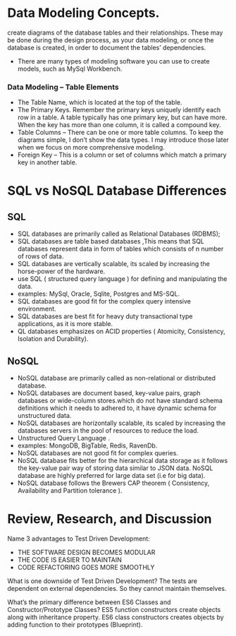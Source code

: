 # Data Modeling Concepts.
create diagrams of the database tables and their relationships.  These may be done during the design process, as  your data modeling, or once the database is created, in order to document the tables’ dependencies.
* There are many types of modeling software you can use to create models, such as MySql Workbench.
### Data Modeling – Table Elements
* The Table Name, which is located at the top of the table.
* The Primary Keys.  Remember the primary keys uniquely identify each row in a table.  A table typically has one primary key, but can have more.  When the key has more than one column, it is called a compound key.
* Table Columns – There can be one or more table columns.  To keep the diagrams simple, I don’t show the data types.  I may introduce those later when we focus on more comprehensive modeling.
* Foreign Key – This is a column or set of columns which match a primary key in another table.
# SQL vs NoSQL Database Differences
## SQL
* SQL databases are primarily called as Relational Databases (RDBMS);
* SQL databases are table based databases ,This means that SQL databases represent data in form of tables which consists of n number of rows of data.
* SQL databases are vertically scalable, its scaled by increasing the horse-power of the hardware.
* use SQL ( structured query language ) for defining and manipulating the data.
* examples: MySql, Oracle, Sqlite, Postgres and MS-SQL.
* SQL databases are good fit for the complex query intensive environment.
* SQL databases are best fit for heavy duty transactional type applications, as it is more stable.
* QL databases emphasizes on ACID properties ( Atomicity, Consistency, Isolation and Durability).
## NoSQL
* NoSQL database are primarily called as non-relational or distributed database.
* NoSQL databases are document based, key-value pairs, graph databases or wide-column stores.which do not have standard schema definitions which it needs to adhered to, it have dynamic schema for unstructured data.
*  NoSQL databases are horizontally scalable, its scaled by increasing the databases servers in the pool of resources to reduce the load.
* Unstructured Query Language .
* examples: MongoDB, BigTable, Redis, RavenDb.
* NoSQL databases are not good fit for complex queries.
* NoSQL database fits better for the hierarchical data storage as it follows the key-value pair way of storing data similar to JSON data. NoSQL database are highly preferred for large data set (i.e for big data).
* NoSQL database follows the Brewers CAP theorem ( Consistency, Availability and Partition tolerance ).


# Review, Research, and Discussion
Name 3 advantages to Test Driven Development:
* THE SOFTWARE DESIGN BECOMES MODULAR
* THE CODE IS EASIER TO MAINTAIN
* CODE REFACTORING GOES MORE SMOOTHLY


What is one downside of Test Driven Development?
The tests are dependent on external dependencies. So they cannot maintain themselves.


What’s the primary difference between ES6 Classes and Constructor/Prototype Classes?
ES5 function constructors create objects along with inheritance property. 
ES6 class constructors creates objects by adding function to their prototypes (Blueprint).

